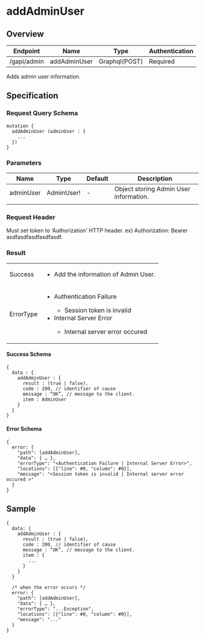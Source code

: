 # addAdminUser

## Overview

| Endpoint | Name | Type | Authentication |
| --- | --- | --- | --- |
| /gapi/admin | addAdminUser | Graphql(POST) | Required |

Adds admin user information.

## Specification

### Request Query Schema

```text
mutation {
  addAdminUser (adminUser : {
    ...
  })
}
```

### Parameters

| Name | Type | Default | Description |
| --- | --- | --- | --- |
| adminUser | AdminUser! | - | Object storing Admin User information. |
|  |  |  |  |

### Request Header

Must set token to ‘Authorization’ HTTP header.
ex) Authorization: Bearer asdfasdfasdfasdfasdf.

### Result

<table>
<tr>
  <td>Success</td>
  <td><ul><li>Add the information of Admin User.</li></ul></td>
</tr>
<tr>
  <td>ErrorType</td>
  <td>
    <ul>
      <li>Authentication Failure</li>
      <ul>
        <li>Session token is invalid</li>
      </ul>
      <li>Internal Server Error</li>
      <ul>
        <li>Internal server error occured</li>
      </ul>
    </ul>
  </td>
  </tr>
</table>

#### Success Schema

```text
{
  data : {
    addAdminUser : {
      result : (true | false),
      code : 200, // identifier of cause
      message : “OK”, // message to the client.
      item : AdminUser
    }
  }
}
```

#### Error Schema

```text
{
  error: {
    "path": [addAdminUser],
    "data": { … },
    "errorType": "<Authentication Failure | Internal Server Error>",
    "locations": [{"line": #0, "column": #0}],
    "message": "<Session token is invalid | Internal server error occured >"
  }
}
```

## Sample

```text
{
  data: {
    addAdminUser : {
      result : (true | false),
      code : 200, // identifier of cause
      message : “OK”, // message to the client.
      item : {
        ...
      }
    }
  }

  /* when the error occurs */
  error: {
    "path": [addAdminUser],
    "data": { … },
    "errorType": "...Exception",
    "locations": [{"line": #0, "column": #0}],
    "message": "..."
  }
}
```

